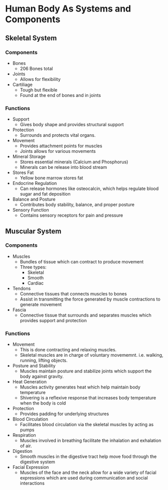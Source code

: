 # Human Body As Systems and Components

## Skeletal System

### Components

- Bones
  - 206 Bones total
- Joints
  - Allows for flexibility
- Cartiliage
  - Tough but flexible
  - Found at the end of bones and in joints

### Functions

- Support
  - Gives body shape and provides structural support
- Protection
  - Surrounds and protects vital organs.
- Movement
  - Provides attachment points for muscles
  - Joints allows for various movements
- Mineral Storage
  - Stores essential minerals (Calcium and Phosphorus)
  - Minerals can be release into blood stream
- Stores Fat
  - Yellow bone marrow stores fat
- Endocrine Regulation
  - Can release hormones like osteocalcin, which helps regulate blood sugar and fat deposition
- Balance and Posture
  - Contributes body stability, balance, and proper posture
- Sensory Function
  - Contains sensory receptors for pain and pressure

## Muscular System

### Components

- Muscles
  - Bundles of tissue which can contract to produce movement
  - Three types:
    - Skeletal
    - Smooth
    - Cardiac
- Tendons
  - Connective tissues that connects muscles to bones
  - Assist in transmitting the force generated by muscle contractions to generate movement
- Fascia
  - Connective tissue that surrounds and separates muscles which provides support and protection

### Functions

- Movement
  - This is done contracting and relaxing muscles.
  - Skeletal muscles are in charge of voluntary movememnt. i.e. walking, running, lifting objects.
- Posture and Stability
  - Muscles maintain posture and stabilize joints which support the body against gravity.
- Heat Generation
  - Muscles activity generates heat which help maintain body temperature
  - Shivering is a reflexive response that increases body temperature when the body is cold
- Protection
  - Provides padding for underlying structures
- Blood Circulation
  - Facilitates blood circulation via the skeletal muscles by acting as pumps
- Respiration
  - Muscles involved in breathing facilitate the inhalation and exhalation of air.
- Digestion
  - Smooth muscles in the digestive tract help move food through the digestive system
- Facial Expression
  - Muscles of the face and the neck allow for a wide variety of facial expressions which are used during communication and social interactions